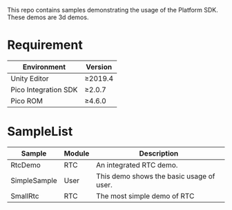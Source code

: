This repo contains samples demonstrating the usage of the Platform SDK. These demos are 3d demos.

# Requirement

| Environment          | Version    |
|----------------------|------------|
| Unity Editor         | &ge;2019.4 |
| Pico Integration SDK | &ge;2.0.7  |
| Pico ROM             | &ge;4.6.0  |

# SampleList

| Sample       | Module | Description                              |
|--------------|--------|------------------------------------------|
| RtcDemo      | RTC    | An integrated RTC demo.                  |
| SimpleSample | User   | This demo shows the basic usage of user. |
| SmallRtc     | RTC    | The most simple demo of RTC              |
